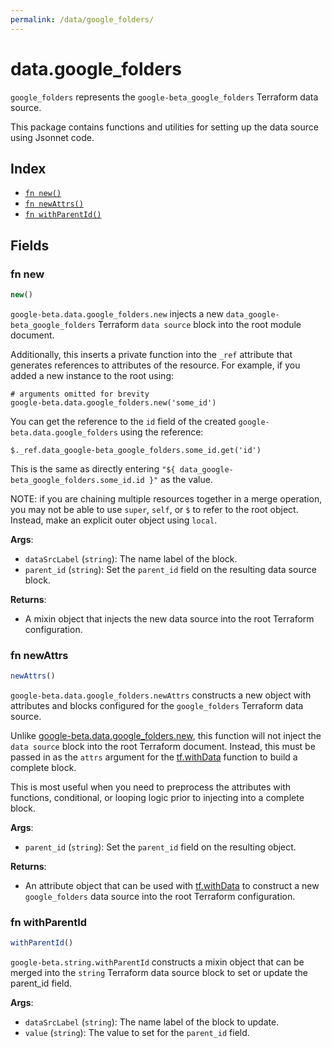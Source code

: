 ```yaml
---
permalink: /data/google_folders/
---
```


# data.google_folders

`google_folders` represents the `google-beta_google_folders` Terraform data source.



This package contains functions and utilities for setting up the data source using Jsonnet code.


## Index

* [`fn new()`](#fn-new)
* [`fn newAttrs()`](#fn-newattrs)
* [`fn withParentId()`](#fn-withparentid)

## Fields

### fn new

```ts
new()
```


`google-beta.data.google_folders.new` injects a new `data_google-beta_google_folders` Terraform `data source`
block into the root module document.

Additionally, this inserts a private function into the `_ref` attribute that generates references to attributes of the
resource. For example, if you added a new instance to the root using:

    # arguments omitted for brevity
    google-beta.data.google_folders.new('some_id')

You can get the reference to the `id` field of the created `google-beta.data.google_folders` using the reference:

    $._ref.data_google-beta_google_folders.some_id.get('id')

This is the same as directly entering `"${ data_google-beta_google_folders.some_id.id }"` as the value.

NOTE: if you are chaining multiple resources together in a merge operation, you may not be able to use `super`, `self`,
or `$` to refer to the root object. Instead, make an explicit outer object using `local`.

**Args**:
  - `dataSrcLabel` (`string`): The name label of the block.
  - `parent_id` (`string`): Set the `parent_id` field on the resulting data source block.

**Returns**:
- A mixin object that injects the new data source into the root Terraform configuration.


### fn newAttrs

```ts
newAttrs()
```


`google-beta.data.google_folders.newAttrs` constructs a new object with attributes and blocks configured for the `google_folders`
Terraform data source.

Unlike [google-beta.data.google_folders.new](#fn-new), this function will not inject the `data source`
block into the root Terraform document. Instead, this must be passed in as the `attrs` argument for the
[tf.withData](https://github.com/tf-libsonnet/core/tree/main/docs#fn-withdata) function to build a complete block.

This is most useful when you need to preprocess the attributes with functions, conditional, or looping logic prior to
injecting into a complete block.

**Args**:
  - `parent_id` (`string`): Set the `parent_id` field on the resulting object.

**Returns**:
  - An attribute object that can be used with [tf.withData](https://github.com/tf-libsonnet/core/tree/main/docs#fn-withdata) to construct a new `google_folders` data source into the root Terraform configuration.


### fn withParentId

```ts
withParentId()
```

`google-beta.string.withParentId` constructs a mixin object that can be merged into the `string`
Terraform data source block to set or update the parent_id field.



**Args**:
  - `dataSrcLabel` (`string`): The name label of the block to update.
  - `value` (`string`): The value to set for the `parent_id` field.
